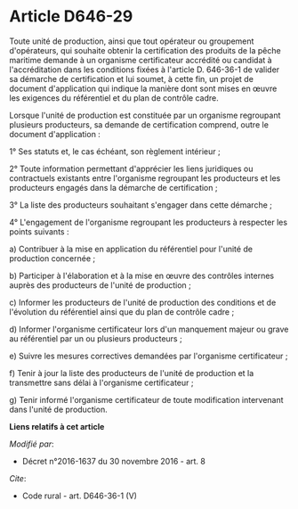 # Article D646-29

Toute unité de production, ainsi que tout opérateur ou groupement d'opérateurs, qui souhaite obtenir la certification des
produits de la pêche maritime demande à un organisme certificateur accrédité ou candidat à l'accréditation dans les
conditions fixées à l'article D. 646-36-1 de valider sa démarche de certification et lui soumet, à cette fin, un projet de
document d'application qui indique la manière dont sont mises en œuvre les exigences du référentiel et du plan de contrôle
cadre. 

Lorsque l'unité de production est constituée par un organisme regroupant plusieurs producteurs, sa demande de certification
comprend, outre le document d'application : 

1° Ses statuts et, le cas échéant, son règlement intérieur ; 

2° Toute information permettant d'apprécier les liens juridiques ou contractuels existants entre l'organisme regroupant les
producteurs et les producteurs engagés dans la démarche de certification ; 

3° La liste des producteurs souhaitant s'engager dans cette démarche ; 

4° L'engagement de l'organisme regroupant les producteurs à respecter les points suivants : 

a) Contribuer à la mise en application du référentiel pour l'unité de production concernée ; 

b) Participer à l'élaboration et à la mise en œuvre des contrôles internes auprès des producteurs de l'unité de production ; 

c) Informer les producteurs de l'unité de production des conditions et de l'évolution du référentiel ainsi que du plan de
contrôle cadre ; 

d) Informer l'organisme certificateur lors d'un manquement majeur ou grave au référentiel par un ou plusieurs producteurs ; 

e) Suivre les mesures correctives demandées par l'organisme certificateur ; 

f) Tenir à jour la liste des producteurs de l'unité de production et la transmettre sans délai à l'organisme certificateur ; 

g) Tenir informé l'organisme certificateur de toute modification intervenant dans l'unité de production.

**Liens relatifs à cet article**

_Modifié par_:

  - Décret n°2016-1637 du 30 novembre 2016 - art. 8

_Cite_:

  - Code rural - art. D646-36-1 (V)
